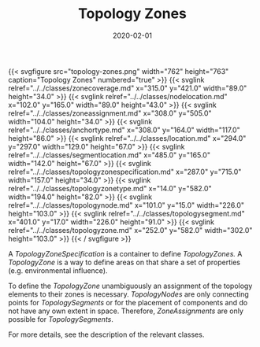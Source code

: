 ﻿---
title: Topology Zones
toc: false
type: specs
layout: diagram
date: "2020-02-01"
draft: false
specification: VEC
version: 1.2.0
documentType: "Recommendation"
elementType: Diagram
classes:
  - ZoneCoverage
  - NodeLocation
  - ZoneAssignment
  - AnchorType
  - Location
  - SegmentLocation
  - TopologyZoneSpecification
  - TopologyZoneType
  - TopologyNode
  - TopologySegment
  - TopologyZone
menu:
  VEC-1.2.0:    
    parent: topology-and-geometry
    identifier: topology-and-geometry/topology-zones
    weight: 1008002 

# Prev/next pager order (if `docs_section_pager` enabled in `params.toml`)
weight: 1008002
---
{{< svgfigure src="topology-zones.png" width="762" height="763" caption="Topology Zones" numbered="true" >}}
  {{< svglink relref="../../classes/zonecoverage.md" x="315.0" y="421.0" width="89.0" height="34.0" >}}
  {{< svglink relref="../../classes/nodelocation.md" x="102.0" y="165.0" width="89.0" height="43.0" >}}
  {{< svglink relref="../../classes/zoneassignment.md" x="308.0" y="505.0" width="104.0" height="34.0" >}}
  {{< svglink relref="../../classes/anchortype.md" x="308.0" y="164.0" width="117.0" height="86.0" >}}
  {{< svglink relref="../../classes/location.md" x="294.0" y="297.0" width="129.0" height="67.0" >}}
  {{< svglink relref="../../classes/segmentlocation.md" x="485.0" y="165.0" width="142.0" height="67.0" >}}
  {{< svglink relref="../../classes/topologyzonespecification.md" x="287.0" y="715.0" width="157.0" height="34.0" >}}
  {{< svglink relref="../../classes/topologyzonetype.md" x="14.0" y="582.0" width="194.0" height="82.0" >}}
  {{< svglink relref="../../classes/topologynode.md" x="101.0" y="15.0" width="226.0" height="103.0" >}}
  {{< svglink relref="../../classes/topologysegment.md" x="401.0" y="17.0" width="226.0" height="91.0" >}}
  {{< svglink relref="../../classes/topologyzone.md" x="252.0" y="582.0" width="302.0" height="103.0" >}}
{{< / svgfigure >}}
<p> A <i>TopologyZoneSpecification</i> is a container to define <i>TopologyZones.</i> A <i>TopologyZone</i> is a way to define areas on that share a set of properties (e.g. environmental influence).      </p>      <p> To define the <i>TopologyZone </i>unambiguously an assignment of the topology elements to their zones is necessary. <i>TopologyNodes</i> are only connecting points for <i>TopologySegments</i> or for the placement of components and do not have any own extent in space. Therefore, <i>ZoneAssignments </i>are only possible for <i>T</i><i>opologySegments</i>.      </p>      <p> For more details, see the description of the relevant classes.      </p>